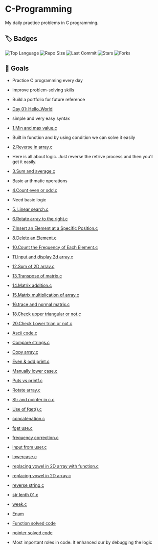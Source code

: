 # C-Programming
My daily practice problems in C programming.

## 🏷️ Badges
![Top Language](https://img.shields.io/github/languages/top/Md-sihab11/C-program)
![Repo Size](https://img.shields.io/github/repo-size/Md-sihab11/C-program)
![Last Commit](https://img.shields.io/github/last-commit/Md-sihab11/C-program)
![Stars](https://img.shields.io/github/stars/Md-sihab11/C-program?style=social)
![Forks](https://img.shields.io/github/forks/Md-sihab11/C-program?style=social)

## 🎯 Goals
- Practice C programming every day
- Improve problem-solving skills
- Build a portfolio for future reference

- [Day 01: Hello_World](./Hello_world.c)<br>
- simple and very easy syntax  
- [1.Min and max value.c](./1.Min%20and%20max%20value.c)
- Built in function and by using condition we can solve it easily  
- [2.Reverse in array.c](./2.Reverse%20in%20array.c)
- Here is all about logic. Just reverse the retrive process and then you'll get it easily.  
- [3.Sum and average.c](./3.Sum%20and%20average.c)
- Basic arithmatic operations  
- [4.Count even or odd.c](./4.Count%20even%20or%20odd.c)
- Need basic logic  
- [5. Linear search.c](./5.%20Linear%20search.c)  
- [6.Rotate array to the right.c](./6.Rotate%20array%20to%20the%20right.c)  
- [7.Insert an Element at a Specific Position.c](./7.Insert%20an%20Element%20at%20a%20Specific%20Position.c)  
- [8.Delete an Element.c](./8.Delete%20an%20Element.c)  
- [10.Count the Frequency of Each Element.c](./10.Count%20the%20Frequency%20of%20Each%20Element.c)  
- [11.Input and display 2d array.c](./11.Input%20and%20display%202d%20array.c)  
- [12.Sum of 2D array.c](./12.Sum%20of%202D%20array.c)  
- [13.Transpose of matrix.c](./13.Transpose%20of%20matrix.c)  
- [14.Matrix addition.c](./14.Matrix%20addition.c)  
- [15.Matrix multiplication of array.c](./15.Matrix%20multiplication%20of%20array.c)  
- [16.trace and normal matrix.c](./16.trace%20and%20normal%20matrix.c)  
- [18.Check upper triangular or not.c](./18.Check%20upper%20triangular%20or%20not.c)  
- [20.Check Lower trian or not.c](./20.Check%20Lower%20trian%20or%20not.c)  
- [Ascii code.c](./Ascii%20code.c)  
- [Compare strings.c](./Compare%20strings.c)  
- [Copy array.c](./Copy%20array.c)  
- [Even & odd print.c](./Even%20&%20odd%20print.c)  
- [Manually lower case.c](./Manually%20lower%20case.c)  
- [Puts vs printf.c](./Puts%20vs%20printf.c)  
- [Rotate array.c](./Rotate%20array.c)  
- [Str and pointer in c.c](./Str%20and%20pointer%20in%20c.c)  
- [Use of fget().c](./Use%20of%20fget().c)  
- [concatenation.c](./concatenation.c)  
- [fget use.c](./fget%20use.c)  
- [frequency correction.c](./frequency%20correction.c)  
- [input from user.c](./input%20from%20user.c)  
- [lowercase.c](./lowercase.c)  
- [replacing vowel in 2D array with function.c](./replacing%20vowel%20in%202D%20array%20with%20function.c)  
- [replacing vowel in 2D array.c](./replacing%20vowel%20in%202D%20array.c)  
- [reverse string.c](./reverse%20string.c)  
- [str lenth 01.c](./str%20lenth%2001.c)  
- [week.c](./week.c)  
- [Enum](./Enum)  
- [Function solved code](./Function%20solved%20code)  
- [pointer solved code](./pointer%20solved%20code)
- Most important roles in code. It enhanced our by debugging the logic   





